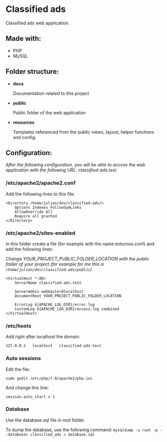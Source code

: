 
# Classified ads
Classified ads web application.
## Made with:
- PHP
- MySQL
## Folder structure:
- **docs**

	Documentation related to this project
- **public**

	Public folder of the web application
- **resources**

	Templates referenced from the public views, layout, helper functions and config.
## Configuration:
*After the following configuration, you will be able to access the web application with the following URL: classified-ads.test*
### /etc/apache2/apache2.conf
Add the following lines to this file:
```
<Directory /home/julian/dev/classified-ads/>
	Options Indexes FollowSymLinks
	AllowOverride All
	Require all granted
</Directory>
```
### /etc/apache2/sites-enabled
In this folder create a file (for example with the name entornos.conf) and add the following lines:

*Change YOUR_PROJECT_PUBLIC_FOLDER_LOCATION with the public folder of your project (for example for me this is `/home/julian/dev/classified-ads/public`)*
```
<VirtualHost *:80>
	ServerName classified-ads.test

	ServerAdmin webmaster@localhost
	DocumentRoot YOUR_PROJECT_PUBLIC_FOLDER_LOCATION

	ErrorLog ${APACHE_LOG_DIR}/error.log
	CustomLog ${APACHE_LOG_DIR}/access.log combined
</VirtualHost>
```
### /etc/hosts
Add right after localhost the domain
```
127.0.0.1	localhost	classified-ads.test
```
### Auto sessions
Edit the file:
```
sudo gedit /etc/php/7.0/apache2/php.ini
```
And change this line:
```
session.auto_start = 1
```
### Database
Use the database.sql file in root folder.

To dump the database, use the following command: `mysqldump -u root -p --databases classified_ads > database.sql`
